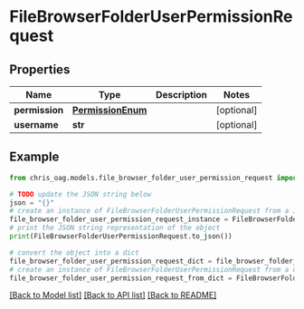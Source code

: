 # FileBrowserFolderUserPermissionRequest


## Properties

Name | Type | Description | Notes
------------ | ------------- | ------------- | -------------
**permission** | [**PermissionEnum**](PermissionEnum.md) |  | [optional] 
**username** | **str** |  | [optional] 

## Example

```python
from chris_oag.models.file_browser_folder_user_permission_request import FileBrowserFolderUserPermissionRequest

# TODO update the JSON string below
json = "{}"
# create an instance of FileBrowserFolderUserPermissionRequest from a JSON string
file_browser_folder_user_permission_request_instance = FileBrowserFolderUserPermissionRequest.from_json(json)
# print the JSON string representation of the object
print(FileBrowserFolderUserPermissionRequest.to_json())

# convert the object into a dict
file_browser_folder_user_permission_request_dict = file_browser_folder_user_permission_request_instance.to_dict()
# create an instance of FileBrowserFolderUserPermissionRequest from a dict
file_browser_folder_user_permission_request_from_dict = FileBrowserFolderUserPermissionRequest.from_dict(file_browser_folder_user_permission_request_dict)
```
[[Back to Model list]](../README.md#documentation-for-models) [[Back to API list]](../README.md#documentation-for-api-endpoints) [[Back to README]](../README.md)


